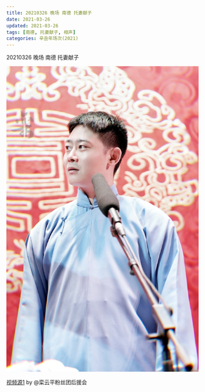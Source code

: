 ```yaml
---
title: 20210326 晚场 南德 托妻献子
date: 2021-03-26
updated: 2021-03-26
tags: [南德, 托妻献子, 相声] 
categories: 辛丑年场次(2021)
---
```

20210326 晚场 南德 托妻献子

![](https://raw.githubusercontent.com/rhenginium/image/main/007aVJ83ly1goxmuvg6j7j31hi2d5e82.jpg)

[视频源1](https://m.weibo.cn/detail/4619121650833776) by @栾云平粉丝团后援会